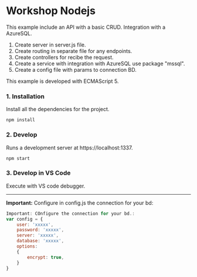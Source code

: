 # Workshop Nodejs

This example include an API with a basic CRUD. Integration with a AzureSQL.

1. Create server in server.js file.
2. Create routing in separate file for any endpoints.
3. Create controllers for recibe the request.
4. Create a service with integration with AzureSQL use package "mssql".
5. Create a config file with params to connection BD.

This example is developed with ECMAScript 5.

<div id="installation"></div>

### 1. Installation
Install all the dependencies for the project.

```
npm install
```

<div id="develop"></div>

### 2. Develop
Runs a development server at https://localhost:1337.

```
npm start
```

<div id="develop"></div>

### 3. Develop in VS Code
Execute with VS code debugger.

---

**Important:** Configure in config.js the connection for your bd:

```javascript
Important: COnfigure the connection for your bd.:
var config = {
    user: 'xxxxx',
    password: 'xxxxx',
    server: 'xxxxx',
    database: 'xxxxx',
    options:
    {
        encrypt: true,
    }
}
```
